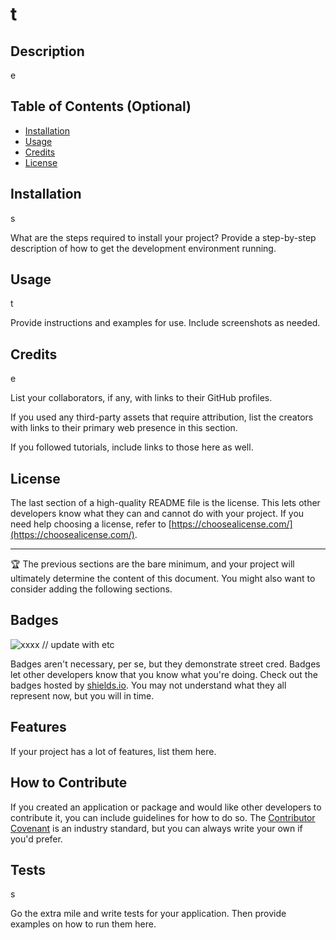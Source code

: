 # t


  ## Description 
  e
  
  ## Table of Contents (Optional)
    
  - [Installation](#installation)
  - [Usage](#usage)
  - [Credits](#credits)
  - [License](#license)
  
  ## Installation
  s
  
  What are the steps required to install your project? Provide a step-by-step description of how to get the development environment running.
  
  ## Usage
  t
  
  Provide instructions and examples for use. Include screenshots as needed.
    
  
  ## Credits
  e
  
  List your collaborators, if any, with links to their GitHub profiles.
  
  If you used any third-party assets that require attribution, list the creators with links to their primary web presence in this section.
  
  If you followed tutorials, include links to those here as well.
  
  ## License
  
  
  The last section of a high-quality README file is the license. This lets other developers know what they can and cannot do with your project. If you need help choosing a license, refer to [https://choosealicense.com/](https://choosealicense.com/).
  
  ---
  
  🏆 The previous sections are the bare minimum, and your project will ultimately determine the content of this document. You might also want to consider adding the following sections.
  
  ## Badges
  
  ![xxxx](https://img.shields.io/static/v1?label=<LABEL>&message=<MESSAGE>&color=<COLOR>)
  // update with  etc
  
  Badges aren't necessary, per se, but they demonstrate street cred. Badges let other developers know that you know what you're doing. Check out the badges hosted by [shields.io](https://shields.io/). You may not understand what they all represent now, but you will in time.
  
  ## Features
  
  If your project has a lot of features, list them here.
  
  ## How to Contribute
  
  If you created an application or package and would like other developers to contribute it, you can include guidelines for how to do so. The [Contributor Covenant](https://www.contributor-covenant.org/) is an industry standard, but you can always write your own if you'd prefer.
  
  ## Tests
  s
  
  Go the extra mile and write tests for your application. Then provide examples on how to run them here.
